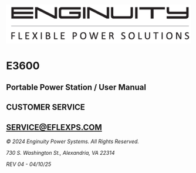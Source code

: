 ![Enginuity Logo](images/Enginuity_logo.png)

# E3600

## Portable Power Station / User Manual

## CUSTOMER SERVICE

## SERVICE@EFLEXPS.COM

*© 2024 Enginuity Power Systems. All Rights Reserved.*

*730 S. Washington St., Alexandria, VA 22314*

*REV 04 - 04/10/25*
